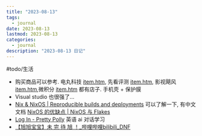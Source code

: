 ```yaml
---
title: "2023-08-13"
tags:
  - journal
date: 2023-08-13
lastmod: 2023-08-13
categories:
  - journal
description: "2023-08-13 日记"
---
```


#todo/生活

- 购买商品可以参考. 电丸科技 [item.htm](https://item.taobao.com/item.htm?spm=a1z10.1-c-s.w4004-24446373720.5.5d115167cvjSQp&id=725086826857), 先看评测 [item.htm](https://item.taobao.com/item.htm?spm=a1z10.5-c-s.w4002-25039558149.17.5b5f23ebbezdf1&id=697242165354), 影视飓风 [item.htm](https://item.taobao.com/item.htm?spm=a1z10.3-c-s.w4002-21196859135.13.35fe2e28QwAk83&id=716802761098),微积分 [item.htm](https://item.taobao.com/item.htm?spm=a1z10.3-c.w4002-18825743192.9.1e0f3e37ZqN8MC&id=633424236468) 都有店子. 手机壳 + 保护膜
- Visual studio 也很强了...
- [Nix & NixOS | Reproducible builds and deployments](https://nixos.org/#asciinema-demo-cover) 可以了解一下, 有中文文档 [NixOS 的优缺点 | NixOS 与 Flakes](https://nixos-and-flakes.thiscute.world/zh/introduction/advantages-and-disadvantages)
- [Log In - Pretty Polly](https://www.prettypolly.app/login) 英语 ai 对话学习
- [【旭旭宝宝】未 完 待 旭 ！\_哔哩哔哩bilibili\_DNF](https://www.bilibili.com/video/BV1tm4y1p7ip/?spm_id_from=top_right_bar_window_dynamic.content.click&vd_source=3f8a7a9cfa796e140d94e90eb3af4c90)
